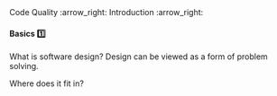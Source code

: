 <link rel="stylesheet" href="{{baseUrl}}/css/textbook.css">

<div class="website-content">

<div id="path">Code Quality :arrow_right: Introduction :arrow_right:</div>

<div id="title">

#### Basics :one:

</div>

<div id="body">

What is software design? Design can be viewed as a form  of  problem  solving.

Where does it fit in?

</div>

</div>
